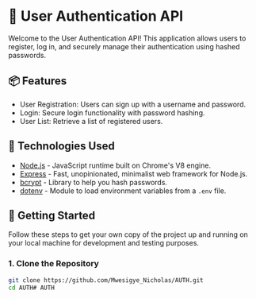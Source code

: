 # 🚀 User Authentication API  

Welcome to the User Authentication API! This application allows users to register, log in, and securely manage their authentication using hashed passwords.  

## 📦 Features  

- User Registration: Users can sign up with a username and password.  
- Login: Secure login functionality with password hashing.  
- User List: Retrieve a list of registered users.  

## 📌 Technologies Used  

- [Node.js](https://nodejs.org/) - JavaScript runtime built on Chrome's V8 engine.  
- [Express](https://expressjs.com/) - Fast, unopinionated, minimalist web framework for Node.js.  
- [bcrypt](https://www.npmjs.com/package/bcrypt) - Library to help you hash passwords.  
- [dotenv](https://www.npmjs.com/package/dotenv) - Module to load environment variables from a `.env` file.  

## 📑 Getting Started  

Follow these steps to get your own copy of the project up and running on your local machine for development and testing purposes.  

### 1. Clone the Repository  

```bash  
git clone https://github.com/Mwesigye_Nicholas/AUTH.git  
cd AUTH# AUTH

